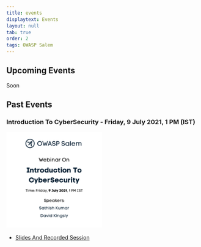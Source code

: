 ```yaml
---
title: events
displaytext: Events
layout: null
tab: true
order: 2
tags: OWASP Salem
---
```


## Upcoming Events

Soon

## Past Events
### Introduction To CyberSecurity - Friday, 9 July 2021, 1 PM (IST)

<img src="assets/images/Introduction_CyberSecurity.png" width="250" height="250" />

- [Slides And Recorded Session](https://drive.google.com/drive/folders/1WTKWZgOTybveU5Wvmjt6tVHQilKksBJN?usp=sharing)
